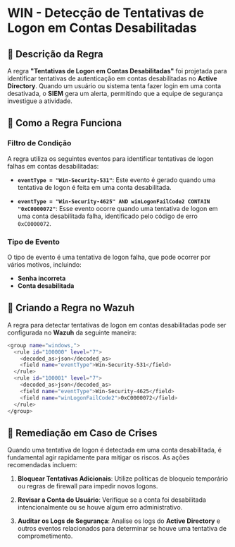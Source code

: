 
# WIN - Detecção de Tentativas de Logon em Contas Desabilitadas

## :dart: Descrição da Regra

A regra **"Tentativas de Logon em Contas Desabilitadas"** foi projetada para identificar tentativas de autenticação em contas desabilitadas no **Active Directory**. Quando um usuário ou sistema tenta fazer login em uma conta desativada, o **SIEM** gera um alerta, permitindo que a equipe de segurança investigue a atividade.

## :dart: Como a Regra Funciona

### Filtro de Condição

A regra utiliza os seguintes eventos para identificar tentativas de logon falhas em contas desabilitadas:

- **`eventType = "Win-Security-531"`**: Este evento é gerado quando uma tentativa de logon é feita em uma conta desabilitada.
  
- **`eventType = "Win-Security-4625" AND winLogonFailCode2 CONTAIN "0xC0000072"`**: Esse evento ocorre quando uma tentativa de logon em uma conta desabilitada falha, identificado pelo código de erro `0xC0000072`.

### Tipo de Evento

O tipo de evento é uma tentativa de logon falha, que pode ocorrer por vários motivos, incluindo:

- **Senha incorreta**
- **Conta desabilitada**

## :dart: Criando a Regra no Wazuh

A regra para detectar tentativas de logon em contas desabilitadas pode ser configurada no **Wazuh** da seguinte maneira:

```bash
<group name="windows,">
  <rule id="100000" level="7">
    <decoded_as>json</decoded_as>
    <field name="eventType">Win-Security-531</field>
  </rule>
  <rule id="100001" level="7">
    <decoded_as>json</decoded_as>
    <field name="eventType">Win-Security-4625</field>
    <field name="winLogonFailCode2">0xC0000072</field>
  </rule>
</group>
```

## :dart: Remediação em Caso de Crises

Quando uma tentativa de logon é detectada em uma conta desabilitada, é fundamental agir rapidamente para mitigar os riscos. As ações recomendadas incluem:

1. **Bloquear Tentativas Adicionais**: Utilize políticas de bloqueio temporário ou regras de firewall para impedir novos logons.

2. **Revisar a Conta do Usuário**: Verifique se a conta foi desabilitada intencionalmente ou se houve algum erro administrativo.

3. **Auditar os Logs de Segurança**: Analise os logs do **Active Directory** e outros eventos relacionados para determinar se houve uma tentativa de comprometimento.
